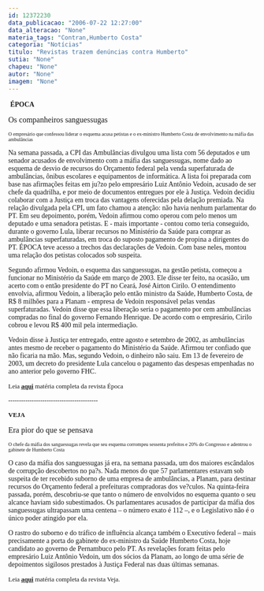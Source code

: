```yaml
---
id: 12372230
data_publicacao: "2006-07-22 12:27:00"
data_alteracao: "None"
materia_tags: "Contran,Humberto Costa"
categoria: "Notícias"
titulo: "Revistas trazem denúncias contra Humberto"
sutia: "None"
chapeu: "None"
autor: "None"
imagem: "None"
---
```

<p>&nbsp;<FONT face=Verdana><STRONG>ÉPOCA</STRONG></FONT></p>
<p> </p>
<p><P><FONT face=Verdana size=3>Os companheiros sanguessugas</FONT></P></p>
<p><P><FONT face=Verdana size=1>O empresário que confessou liderar o esquema acusa petistas e o ex-ministro Humberto Costa de envolvimento na máfia das ambulâncias</FONT></P></p>
<p><P><FONT face=Verdana>Na semana passada, a CPI das Ambulâncias divulgou uma lista com 56 deputados e um senador acusados de envolvimento com a máfia das sanguessugas, nome dado ao esquema de desvio de recursos do Orçamento federal pela venda superfaturada de ambulâncias, ônibus escolares e equipamentos de informática. A lista foi preparada com base nas afirmações feitas em ju?zo pelo empresário Luiz Antônio Vedoin, acusado de ser chefe da quadrilha, e por meio de documentos entregues por ele à Justiça. Vedoin decidiu colaborar com a Justiça em troca das vantagens oferecidas pela delação premiada. Na relação divulgada pela CPI, um fato chamou a atenção: não havia nenhum parlamentar do PT. Em seu depoimento, porém, Vedoin afirmou como operou com pelo menos um deputado e uma senadora petistas. E - mais importante - contou como teria conseguido, durante o governo Lula, liberar recursos no Ministério da Saúde para comprar as ambulâncias superfaturadas, em troca do suposto pagamento de propina a dirigentes do PT. ÉPOCA teve acesso a trechos das declarações de Vedoin. Com base neles, montou uma relação dos petistas colocados sob suspeita. </FONT></P></p>
<p><P><FONT face=Verdana>Segundo afirmou Vedoin, o esquema das sanguessugas, na gestão petista, começou a funcionar no Ministério da Saúde em março de 2003. Ele disse ter feito, na ocasião, um acerto com o então presidente do PT no Ceará, José Airton Cirilo. O entendimento envolvia, afirmou Vedoin, a liberação pelo então ministro da Saúde, Humberto Costa, de R$ 8 milhões para a Planam - empresa de Vedoin responsável pelas vendas superfaturadas. Vedoin disse que essa liberação seria o pagamento por cem ambulâncias compradas no final do governo Fernando Henrique. De acordo com o empresário, Cirilo cobrou e levou R$ 400 mil pela intermediação. </FONT></P></p>
<p><P><FONT face=Verdana>Vedoin disse à Justiça ter entregado, entre agosto e setembro de 2002, as ambulâncias antes mesmo de receber o pagamento do Ministério da Saúde. Afirmou ter confiado que não ficaria na mão. Mas, segundo Vedoin, o dinheiro não saiu. Em 13 de fevereiro de 2003, um decreto do presidente Lula cancelou o pagamento das despesas empenhadas no ano anterior pelo governo FHC. </FONT></P><FONT size=2></p>
<p><P><FONT face=Verdana>Leia <B><U><A href=\"https://revistaepoca.globo.com/Revista/Epoca/0,,EDG74886-6009-427,00.html\" target=_blank>aqui</A></B></FONT></U><FONT face=Verdana> matéria completa da revista Época</FONT></P></p>
<p><P><FONT face=Verdana>------------------------------------------</FONT></P></p>
<p><P><FONT face=Verdana><STRONG>VEJA</STRONG></FONT></P></p>
<p><P></FONT><FONT face=Verdana size=3>Era pior do que se pensava </FONT></P></p>
<p><P><FONT face=Verdana size=1>O chefe da máfia dos sanguessugas revela que seu esquema corrompeu sessenta prefeitos e 20% do Congresso e adentrou o gabinete de Humberto Costa</FONT></P></p>
<p><P><FONT face=Verdana>O caso da máfia dos sanguessugas já era, na semana passada, um dos maiores escândalos de corrupção descobertos no pa?s. Nada menos do que 57 parlamentares estavam sob suspeita de ter recebido suborno de uma empresa de ambulâncias, a Planam, para destinar recursos do Orçamento federal a prefeituras compradoras dos ve?culos. Na quinta-feira passada, porém, descobriu-se que tanto o número de envolvidos no esquema quanto o seu alcance haviam sido subestimados. Os parlamentares acusados de participar da máfia dos sanguessugas ultrapassam uma centena – o número exato é 112 –, e o Legislativo não é o único poder atingido por ela. </FONT></P></p>
<p><P><FONT face=Verdana>O rastro do suborno e do tráfico de influência alcança também o Executivo federal – mais precisamente a porta do gabinete do ex-ministro da Saúde Humberto Costa, hoje candidato ao governo de Pernambuco pelo PT. As revelações foram feitas pelo empresário Luiz Antônio Vedoin, um dos sócios da Planam, ao longo de uma série de depoimentos sigilosos prestados à Justiça Federal nas duas últimas semanas. </FONT></P><FONT size=2></p>
<p><P><FONT face=Verdana>Leia <U><STRONG><A href=\"https://veja.abril.uol.com.br/260706/p_056.html\" target=_blank>aqui</A></STRONG></FONT></U><FONT face=Verdana> matéria completa da revista Veja.</FONT></P></FONT> </p>
